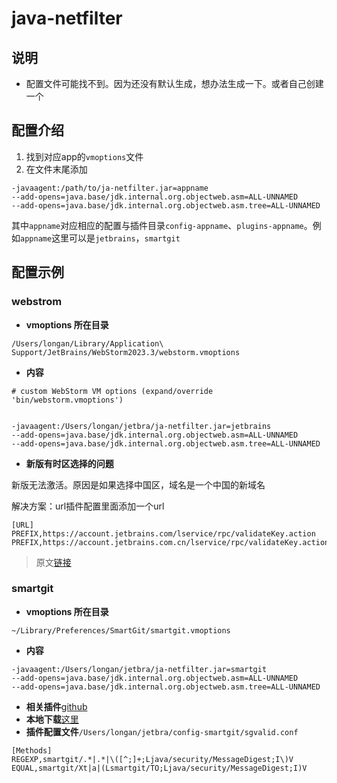 # java-netfilter
## 说明
- 配置文件可能找不到。因为还没有默认生成，想办法生成一下。或者自己创建一个
## 配置介绍
1. 找到对应app的`vmoptions`文件
2. 在文件末尾添加
```shell
-javaagent:/path/to/ja-netfilter.jar=appname
--add-opens=java.base/jdk.internal.org.objectweb.asm=ALL-UNNAMED
--add-opens=java.base/jdk.internal.org.objectweb.asm.tree=ALL-UNNAMED
```

其中`appname`对应相应的配置与插件目录`config-appname`、`plugins-appname`。例如`appname`这里可以是`jetbrains`，`smartgit`

## 配置示例
### webstrom

- **vmoptions 所在目录**

```shell
/Users/longan/Library/Application\ Support/JetBrains/WebStorm2023.3/webstorm.vmoptions
```

- **内容**

```shell
# custom WebStorm VM options (expand/override 'bin/webstorm.vmoptions')


-javaagent:/Users/longan/jetbra/ja-netfilter.jar=jetbrains
--add-opens=java.base/jdk.internal.org.objectweb.asm=ALL-UNNAMED
--add-opens=java.base/jdk.internal.org.objectweb.asm.tree=ALL-UNNAMED

```
- **新版有时区选择的问题**

新版无法激活。原因是如果选择中国区，域名是一个中国的新域名

解决方案：url插件配置里面添加一个url

```shell
[URL]
PREFIX,https://account.jetbrains.com/lservice/rpc/validateKey.action
PREFIX,https://account.jetbrains.com.cn/lservice/rpc/validateKey.action

```

> 原文[链接](https://zhile.io/2024/09/05/jetbrains-2024-2-region.html)


### smartgit
- **vmoptions 所在目录**
```shell
~/Library/Preferences/SmartGit/smartgit.vmoptions
```

- **内容**
```shell
-javaagent:/Users/longan/jetbra/ja-netfilter.jar=smartgit
--add-opens=java.base/jdk.internal.org.objectweb.asm=ALL-UNNAMED
--add-opens=java.base/jdk.internal.org.objectweb.asm.tree=ALL-UNNAMED
```
- **相关插件**[github](https://github.com/mqj0712/plugin-sg-valid/releases)
- **本地下载**[这里](/sgvalid.jar)
- **插件配置文件**`/Users/longan/jetbra/config-smartgit/sgvalid.conf`
```shell
[Methods]
REGEXP,smartgit/.*|.*|\([^;]+;Ljava/security/MessageDigest;I\)V
EQUAL,smartgit/Xt|a|(Lsmartgit/TO;Ljava/security/MessageDigest;I)V
```